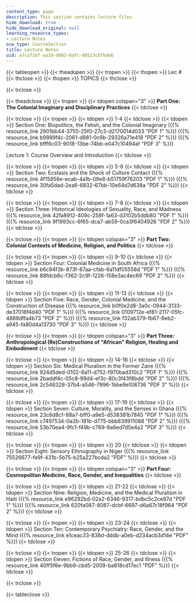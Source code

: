 ```yaml
---
content_type: page
description: This section contains lecture files.
hide_download: true
hide_download_original: null
learning_resource_types:
- Lecture Notes
ocw_type: CourseSection
title: Lecture Notes
uid: a7ca71bf-aa10-d003-6afc-09523c8fbde6
---
```


{{< tableopen >}}
{{< theadopen >}}
{{< tropen >}}
{{< thopen >}}
Lec #
{{< thclose >}}
{{< thopen >}}
TOPICS
{{< thclose >}}

{{< trclose >}}

{{< theadclose >}}
{{< tropen >}}
{{< tdopen colspan="3" >}}
**Part One: The Colonial Imaginary and Disciplinary Practices**
{{< tdclose >}}

{{< trclose >}}
{{< tropen >}}
{{< tdopen >}}
1-4
{{< tdclose >}}
{{< tdopen >}}
Section One: Biopolitics, the Fetish, and the Colonial Imaginary ({{% resource_link 2901bb44-3755-25f0-27c3-d2170014d033 "PDF 1" %}}) ({{% resource_link b9989f4c-2061-d981-0c6b-29326a71e418 "PDF 2" %}}) ({{% resource_link bfff6c03-9018-13be-74bb-e047c10494af "PDF 3" %}})  
  
Lecture 1: Course Overview and Introduction
{{< tdclose >}}

{{< trclose >}}
{{< tropen >}}
{{< tdopen >}}
5-6
{{< tdclose >}}
{{< tdopen >}}
Section Two: Ecstasis and the Shock of Culture Contact ({{% resource_link 4f15958e-ecab-4a1b-09e8-b51759f76203 "PDF 1" %}}) ({{% resource_link 30fa5dad-2ea6-6832-67bb-10e64d7d638a "PDF 2" %}})
{{< tdclose >}}

{{< trclose >}}
{{< tropen >}}
{{< tdopen >}}
7-8
{{< tdclose >}}
{{< tdopen >}}
Section Three: Historical Ideologies of Sexuality, Race, and Madness ({{% resource_link 42fa8912-409c-258f-1a63-d3102b5ddb80 "PDF 1" %}}) ({{% resource_link 9f1993cc-6f65-dca7-ab59-0ca3f6404926 "PDF 2" %}})
{{< tdclose >}}

{{< trclose >}}
{{< tropen >}}
{{< tdopen colspan="3" >}}
**Part Two: Colonial Contexts of Medicine, Religion, and Politics**
{{< tdclose >}}

{{< trclose >}}
{{< tropen >}}
{{< tdopen >}}
9-10
{{< tdclose >}}
{{< tdopen >}}
Section Four: Colonial Medicine in South Africa ({{% resource_link b6c94f3b-873f-87aa-cfab-6a11df05558d "PDF 1" %}}) ({{% resource_link 88fdcb6c-f362-2c9f-1226-158e3ac4ec69 "PDF 2" %}})
{{< tdclose >}}

{{< trclose >}}
{{< tropen >}}
{{< tdopen >}}
11-13
{{< tdclose >}}
{{< tdopen >}}
Section Five: Race, Gender, Colonial Medicine, and the Construction of Disease ({{% resource_link b0f0e2d8-3a0c-0944-3133-de37018f4d40 "PDF 1" %}}) ({{% resource_link 0109712e-ef81-2117-05fc-4889dffa4b73 "PDF 2" %}}) ({{% resource_link f32ab379-fb67-8eb2-a945-fa80d4a13730 "PDF 3" %}})
{{< tdclose >}}

{{< trclose >}}
{{< tropen >}}
{{< tdopen colspan="3" >}}
**Part Three: Anthropological (Re)Constructions of "African" Religion, Healing and Embodiment**
{{< tdclose >}}

{{< trclose >}}
{{< tropen >}}
{{< tdopen >}}
14-16
{{< tdclose >}}
{{< tdopen >}}
Section Six: Medical Pluralism in the Former Zaire ({{% resource_link 924d5ded-0102-6a11-d752-f970bad310c2 "PDF 1" %}}) ({{% resource_link 2baddf4c-05c8-99d4-ef3c-80c3f43f8bdd "PDF 2" %}}) ({{% resource_link 2c546328-37b4-a546-7996-1bbe9e108736 "PDF 3" %}})
{{< tdclose >}}

{{< trclose >}}
{{< tropen >}}
{{< tdopen >}}
17-19
{{< tdclose >}}
{{< tdopen >}}
Section Seven: Culture, Morality, and the Senses in Ghana ({{% resource_link 23c6d8c1-88a7-bff0-a9e5-d538381b7845 "PDF 1" %}}) ({{% resource_link c7497534-0a2b-181b-d775-bbb839911088 "PDF 2" %}}) ({{% resource_link 53b70ea4-9fc1-f49b-c769-8a6ed7d5e4a2 "PDF 3" %}})
{{< tdclose >}}

{{< trclose >}}
{{< tropen >}}
{{< tdopen >}}
20
{{< tdclose >}}
{{< tdopen >}}
Section Eight: Sensory Ethnography in Niger ({{% resource_link 75526677-fe9f-431b-5b75-b25a227bcda2 "PDF" %}})
{{< tdclose >}}

{{< trclose >}}
{{< tropen >}}
{{< tdopen colspan="3" >}}
**Part Four: Cosmopolitan Medicine, Race, Gender, and Inequalities**
{{< tdclose >}}

{{< trclose >}}
{{< tropen >}}
{{< tdopen >}}
21-22
{{< tdclose >}}
{{< tdopen >}}
Section Nine: Religion, Medicine, and the Medical Pluralism in Haiti ({{% resource_link e96292bd-02a2-6346-9317-bdbc5c2ce87d "PDF 1" %}}) ({{% resource_link 620fa087-8087-dcbf-6697-d6a67c18f964 "PDF 2" %}})
{{< tdclose >}}

{{< trclose >}}
{{< tropen >}}
{{< tdopen >}}
23-24
{{< tdclose >}}
{{< tdopen >}}
Section Ten: Contemporary Psychiatry: Race, Gender, and the Mind ({{% resource_link e1ceac33-838d-dddb-a0eb-d234acb3d14e "PDF" %}})
{{< tdclose >}}

{{< trclose >}}
{{< tropen >}}
{{< tdopen >}}
25-26
{{< tdclose >}}
{{< tdopen >}}
Section Eleven: Fictions of Race, Gender, and Illness ({{% resource_link 40ff5f6e-9bb9-cbd5-2009-ba818cd17ec1 "PDF" %}})
{{< tdclose >}}

{{< trclose >}}

{{< tableclose >}}